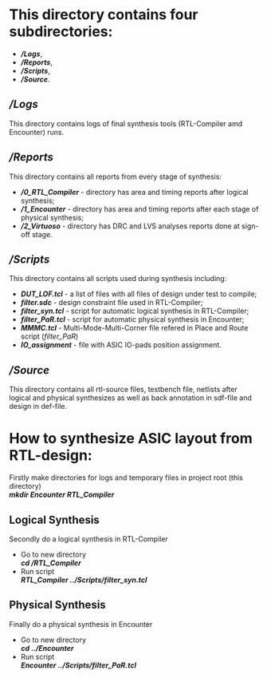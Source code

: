 # This directory contains four subdirectories:
* **_/Logs_**,
* **_/Reports_**,
* **_/Scripts_**,
* **_/Source_**.

## _/Logs_ 
This directory contains logs of final synthesis tools (RTL-Compiler amd Encounter) runs. 

## _/Reports_ 
This directory contains all reports from every stage of synthesis: 
* **_/0_RTL_Compiler_** - directory has area and timing reports after logical synthesis;
* **_/1_Encounter_** - directory has area and timing reports after each stage of physical synthesis;
* **_/2_Virtuoso_** - directory has DRC and LVS analyses reports done at sign-off stage.

## _/Scripts_ 
This directory contains all scripts used during synthesis including:
* **_DUT_LOF.tcl_** - a list of files with all files of design under test to compile; 
* **_filter.sdc_** - design constraint file used in RTL-Compiler;
* **_filter_syn.tcl_** - script for automatic logical synthesis in RTL-Compiler; 
* **_filter_PaR.tcl_** - script for automatic physical synthesis in Encounter;
* **_MMMC.tcl_** - Multi-Mode-Multi-Corner file refered in Place and Route script (_filter_PaR_)
* **_IO_assignment_** - file with ASIC IO-pads position assignment.

## _/Source_ 
This directory contains all rtl-source files, testbench file, netlists after logical and physical synthesizes as well as back annotation in sdf-file and design in def-file.

# How to synthesize ASIC layout from RTL-design:
Firstly make directories for logs and temporary files in project root (this directory) <br />
**_mkdir Encounter RTL_Compiler_**

## Logical Synthesis
Secondly do a logical synthesis in RTL-Compiler
- Go to new directory <br />
**_cd /RTL_Compiler_**
- Run script <br />
**_RTL_Compiler ../Scripts/filter_syn.tcl_**

## Physical Synthesis
Finally do a physical synthesis in Encounter
- Go to new directory <br />
**_cd ../Encounter_** 
- Run script <br />
**_Encounter ../Scripts/filter_PaR.tcl_**
